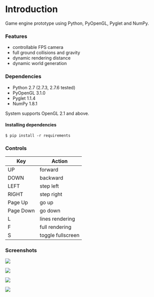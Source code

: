 Introduction
==============

Game engine prototype using Python, PyOpenGL, Pyglet and NumPy.

### Features
* controllable FPS camera
* full ground collisions and gravity
* dynamic rendering distance
* dynamic world generation


### Dependencies
* Python 2.7 (2.7.3, 2.7.6 tested)
* PyOpenGL 3.1.0
* Pyglet 1.1.4
* NumPy 1.8.1

System supports OpenGL 2.1 and above.

#### Installing dependencies
```$ pip install -r requirements```


### Controls

Key | Action
---|---
UP | forward
DOWN | backward
LEFT | step left
RIGHT | step right
Page Up | go up
Page Down | go down
L | lines rendering
F | full rendering
S | toggle fullscreen


### Screenshots
![](/imgs/img4.png)

![](/imgs/img2.png)

![](/imgs/img1.png)

![](/imgs/img3.png)
